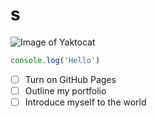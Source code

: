 # s

![Image of Yaktocat](https://octodex.github.com/images/yaktocat.png)

``` javascript
console.log('Hello')
```


- [ ] Turn on GitHub Pages
- [ ] Outline my portfolio
- [ ] Introduce myself to the world
